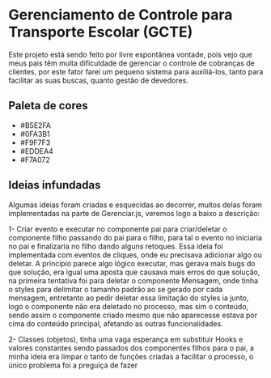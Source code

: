 # Gerenciamento de Controle para Transporte Escolar (GCTE)

<p>Este projeto está sendo feito por livre espontânea vontade, pois vejo que meus pais têm muita dificuldade de gerenciar o controle de cobranças de clientes, por este fator farei um pequeno sistema para auxiliá-los, tanto para facilitar as suas buscas, quanto gestão de devedores. </p>

## Paleta de cores

- #B5E2FA
- #0FA3B1
- #F9F7F3
- #EDDEA4
- #F7A072


## Ideias infundadas
<p>Algumas ideias foram criadas e esquecidas ao decorrer, muitos delas foram implementadas na parte de Gerenciar.js, veremos logo a baixo a descrição:</p>

1- Criar evento e executar no componente pai para criar/deletar o componente filho passando do pai para o filho, para tal o evento no iniciaria no pai e finalizaria no filho dando alguns retoques. Essa ideia foi implementada com eventos de cliques, onde eu precisava adicionar algo ou deletar. A princípio parece algo lógico executar, mas gerava mais bugs do que solução, era igual uma aposta que causava mais erros do que solução, na primeira tentativa foi para deletar o componente Mensagem, onde tinha o styles para delimitar o tamanho padrão ao se gerado por cada mensagem, entretanto ao pedir deletar essa limitação do styles ia junto, logo o componente não era deletado no processo, mas sim o conteúdo, sendo assim o componente criado mesmo que não aparecesse estava por cima do conteúdo principal, afetando as outras funcionalidades.

2- Classes (objetos), tinha uma vaga esperança em substituir Hooks e valores constantes sendo passados dos componentes filhos para o pai, a minha ideia era limpar o tanto de funções criadas a facilitar o processo, o único problema foi a preguiça de fazer